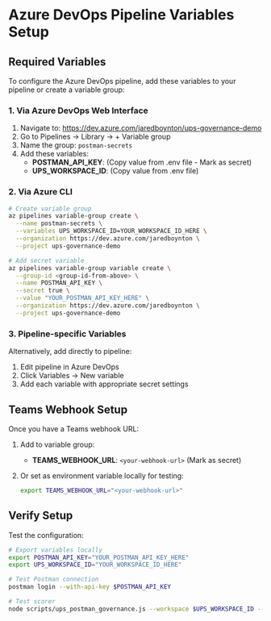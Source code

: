 # Azure DevOps Pipeline Variables Setup

## Required Variables

To configure the Azure DevOps pipeline, add these variables to your pipeline or create a variable group:

### 1. Via Azure DevOps Web Interface

1. Navigate to: https://dev.azure.com/jaredboynton/ups-governance-demo
2. Go to Pipelines → Library → + Variable group
3. Name the group: `postman-secrets`
4. Add these variables:
   - **POSTMAN_API_KEY**: (Copy value from .env file - Mark as secret)
   - **UPS_WORKSPACE_ID**: (Copy value from .env file)

### 2. Via Azure CLI

```bash
# Create variable group
az pipelines variable-group create \
  --name postman-secrets \
  --variables UPS_WORKSPACE_ID=YOUR_WORKSPACE_ID_HERE \
  --organization https://dev.azure.com/jaredboynton \
  --project ups-governance-demo

# Add secret variable
az pipelines variable-group variable create \
  --group-id <group-id-from-above> \
  --name POSTMAN_API_KEY \
  --secret true \
  --value "YOUR_POSTMAN_API_KEY_HERE" \
  --organization https://dev.azure.com/jaredboynton \
  --project ups-governance-demo
```

### 3. Pipeline-specific Variables

Alternatively, add directly to pipeline:

1. Edit pipeline in Azure DevOps
2. Click Variables → New variable
3. Add each variable with appropriate secret settings

## Teams Webhook Setup

Once you have a Teams webhook URL:

1. Add to variable group:
   - **TEAMS_WEBHOOK_URL**: `<your-webhook-url>` (Mark as secret)

2. Or set as environment variable locally for testing:
   ```bash
   export TEAMS_WEBHOOK_URL="<your-webhook-url>"
   ```

## Verify Setup

Test the configuration:

```bash
# Export variables locally
export POSTMAN_API_KEY="YOUR_POSTMAN_API_KEY_HERE"
export UPS_WORKSPACE_ID="YOUR_WORKSPACE_ID_HERE"

# Test Postman connection
postman login --with-api-key $POSTMAN_API_KEY

# Test scorer
node scripts/ups_postman_governance.js --workspace $UPS_WORKSPACE_ID --json
```